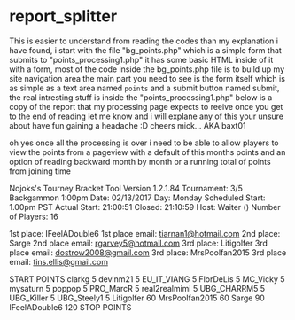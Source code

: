 # report_splitter

This is easier to understand from reading the codes than my explanation i have found,
i start with the file "bg_points.php" which is a simple form that submits to "points_processing1.php" it has some basic HTML inside of it with a form,
most of the code inside the bg_points.php file is to build up my site navigation area the main part you need to see is the form itself which is as simple as a text area named `points` and a submit button named submit,
the real intresting stuff is inside the "points_processing1.php" 
below is a copy of the report that my processing page expects to reeive once you get to the end of reading let me know and i will explane any of this your unsure about have fun gaining a headache :D
                                                                                         cheers mick... AKA baxt01

oh yes once all the processing is over i need to be able to allow players to view the points from a pageview with a default of this months points and an option of reading backward month by month or a running total of points from joining time

Nojoks's Tourney Bracket Tool Version 1.2.1.84
Tournament:  3/5 Backgammon 1:00pm
Date:  02/13/2017
Day:  Monday
Scheduled Start:  1.00pm PST
Actual Start:  21:00:51
Closed:  21:10:59
Host:  Waiter ()
Number of Players:  16

1st place:  IFeelADouble6
1st place email:   tiarnan1@hotmail.com
2nd place:  Sarge
2nd place email:  rgarvey5@hotmail.com
3rd place:  Litigolfer
3rd place email:  dostrow2008@gmail.com
3rd place:  MrsPoolfan2015
3rd place email:  tins.ellis@gmail.com

START POINTS
clarkg 5
devinm21 5
EU_IT_VIANG 5
FlorDeLis 5
MC_Vicky 5
mysaturn 5
poppop 5
PRO_MarcR 5
real2realmimi 5
UBG_CHARRM5 5
UBG_Killer 5
UBG_Steely1 5
Litigolfer 60
MrsPoolfan2015 60
Sarge 90
IFeelADouble6 120
STOP POINTS
